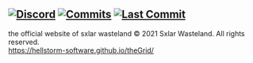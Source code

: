 [![Discord](https://img.shields.io/discord/670738185571139590?color=5100ff&labelColor=555555&label=&logo=discord&style=for-the-badge)](https://discord.gg/usKwxca "Discord")
[![Commits](https://img.shields.io/github/commit-activity/m/hellstorm-software/theGrid?color=ff0404&label=commits&style=for-the-badge)](https://github.com/hellstorm-software/theGrid/commits "Commit History")
[![Last Commit](https://img.shields.io/github/last-commit/hellstorm-software/theGrid?color=f204ff&label=&style=for-the-badge&display_timestamp=committer)](https://github.com/hellstorm-software/theGrid/pulse/monthly "Last activity")
----------------------------------------
the official website of sxlar wasteland
© 2021 Sxlar Wasteland. All rights reserved.<br>
https://hellstorm-software.github.io/theGrid/

